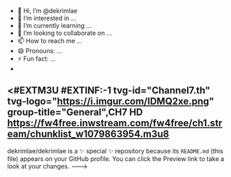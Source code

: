 - 👋 Hi, I’m @dekrimlae
- 👀 I’m interested in ...
- 🌱 I’m currently learning ...
- 💞️ I’m looking to collaborate on ...
- 📫 How to reach me ...
- 😄 Pronouns: ...
- ⚡ Fun fact: ...
- 

<#EXTM3U
#EXTINF:-1 tvg-id="Channel7.th" tvg-logo="https://i.imgur.com/IDMQ2xe.png" group-title="General",CH7 HD
https://fw4free.inwstream.com/fw4free/ch1.stream/chunklist_w1079863954.m3u8
--
dekrimlae/dekrimlae is a ✨ special ✨ repository because its `README.md` (this file) appears on your GitHub profile.
You can click the Preview link to take a look at your changes.
--->
